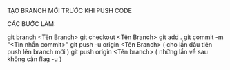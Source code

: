 TẠO BRANCH MỚI TRƯỚC KHI PUSH CODE 

CÁC BƯỚC LÀM: 

git branch <Tên Branch> 
git checkout <Tên Branch>
git add . 
git commit -m "<Tin nhắn commit>"
git push -u origin <Tên Branch>  ( cho lần đầu tiên push lên branch mới ) 
git push origin <Tên branch> ( những lần về sau không cần flag -u )



